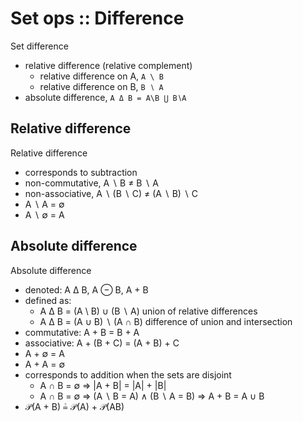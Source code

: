 # Set ops :: Difference

Set difference
- relative difference (relative complement)
  - relative difference on A, `A \ B`
  - relative difference on B, `B ∖ A`
- absolute difference, `A Δ B = A\B ⋃ B∖A`

## Relative difference

Relative difference
- corresponds to subtraction
- non-commutative, A ∖ B ≠ B ∖ A
- non-associative, A ∖ (B ∖ C) ≠ (A ∖ B) ∖ C
- A ∖ A = ∅
- A ∖ ∅ = A


## Absolute difference

Absolute difference
- denoted: A Δ B, A ⊖ B, A + B
- defined as:
  - A Δ B = (A \ B) ∪ (B ∖ A)   union of relative differences
  - A Δ B = (A ∪ B) ∖ (A ∩ B)   difference of union and intersection
- commutative: A + B = B + A
- associative: A + (B + C) = (A + B) + C
- A + ∅ = A
- A + A = ∅
- corresponds to addition when the sets are disjoint
  - A ∩ B = ∅ ⇒ |A + B| = |A| + |B|
  - A ∩ B = ∅ ⇒ (A ∖ B = A) ∧ (B ∖ A = B) ⇒ A + B = A ∪ B
- 𝒫(A + B) ≟ 𝒫(A) + 𝒫(AB)
